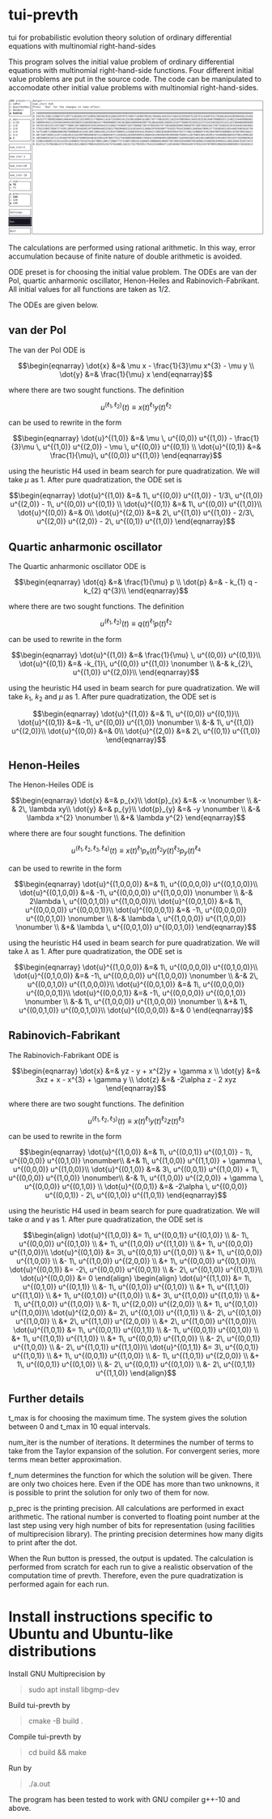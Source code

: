# tui-prevth
tui for probabilistic evolution theory solution of ordinary differential equations with multinomial right-hand-sides


This program solves the initial value problem of ordinary differential equations with multinomial right-hand-side functions. Four different initial value problems are put in the source code. The code can be manipulated to accomodate other initial value problems with multinomial right-hand-sides. 

![tui-prevth](Screenshot1.png?raw=true "tui-prevth")

The calculations are performed using rational arithmetic. In this way, error accumulation because of finite nature of double arithmetic is avoided. 

ODE preset is for choosing the initial value problem. The ODEs are van der Pol, quartic anharmonic oscillator, Henon-Heiles and Rabinovich-Fabrikant. All initial values for all functions are taken as 1/2.

The ODEs are given below.

van der Pol
-----------
The van der Pol ODE is
```math
\begin{eqnarray}
 \dot{x} &=& \mu x - \frac{1}{3}\mu x^{3} - \mu y \\
 \dot{y} &=& \frac{1}{\mu} x 
\end{eqnarray}
```
where there are two sought functions. 
The definition
```math
\begin{equation}
 u^{(\ell_{1},\ell_{2})}(t) \equiv x(t)^{\ell_{1}}y(t)^{\ell_{2}} 
\end{equation}
```
can be used to rewrite in the form
```math
\begin{eqnarray}
  \dot{u}^{(1,0)} &=& \mu \, u^{(0,0)} u^{(1,0)} 
  - \frac{1}{3}\mu \, u^{(1,0)} u^{(2,0)} 
  - \mu \, u^{(0,0)} u^{(0,1)}  \\
  \dot{u}^{(0,1)} &=& \frac{1}{\mu}\, u^{(0,0)} u^{(1,0)} 
\end{eqnarray}
```
using the heuristic H4 used in beam search for pure quadratization. We will take $\mu$ as 1. After pure quadratization, the ODE set is 
```math
\begin{eqnarray}
  \dot{u}^{(1,0)} &=& 1\, u^{(0,0)} u^{(1,0)} 
  - 1/3\, u^{(1,0)} u^{(2,0)} 
  - 1\, u^{(0,0)} u^{(0,1)}
  \\
  \dot{u}^{(0,1)} &=& 1\, u^{(0,0)} u^{(1,0)}\\
  \dot{u}^{(0,0)} &=& 0\\
  \dot{u}^{(2,0)} &=& 2\, u^{(1,0)} u^{(1,0)} 
  - 2/3\, u^{(2,0)} u^{(2,0)} 
  - 2\, u^{(0,1)} u^{(1,0)}
\end{eqnarray}
```

Quartic anharmonic oscillator
-----------------------------
The Quartic anharmonic oscillator ODE is
```math
\begin{eqnarray}
 \dot{q} &=& \frac{1}{\mu} p \\
 \dot{p} &=& - k_{1} q - k_{2} q^{3}\\
\end{eqnarray}
``` 
where there are two sought functions. 
The definition
```math
\begin{equation}
 u^{(\ell_{1},\ell_{2})}(t) \equiv q(t)^{\ell_{1}}p(t)^{\ell_{2}} 
\end{equation}
```
can be used to rewrite in the form
```math
\begin{eqnarray}
  \dot{u}^{(1,0)} &=& \frac{1}{\mu} \, u^{(0,0)} u^{(0,1)}\\
  \dot{u}^{(0,1)} &=& -k_{1}\, u^{(0,0)} u^{(1,0)} \nonumber \\
 &-& k_{2}\, u^{(1,0)} u^{(2,0)}\\
\end{eqnarray}
```
using the heuristic H4 used in beam search for pure quadratization. We will take $k_{1}$, $k_{2}$ and $\mu$ as 1. After pure quadratization, the ODE set is 
```math
\begin{eqnarray}
  \dot{u}^{(1,0)} &=& 1\, u^{(0,0)} u^{(0,1)}\\
  \dot{u}^{(0,1)} &=& -1\, u^{(0,0)} u^{(1,0)} \nonumber \\
 &-& 1\, u^{(1,0)} u^{(2,0)}\\
  \dot{u}^{(0,0)} &=& 0\\
  \dot{u}^{(2,0)} &=& 2\, u^{(0,1)} u^{(1,0)}
\end{eqnarray}
```

Henon-Heiles
------------
The Henon-Heiles ODE is
```math
\begin{eqnarray}
  \dot{x} &=& p_{x}\\
  \dot{p}_{x} &=& -x \nonumber \\
 &-& 2\, \lambda xy\\
  \dot{y} &=& p_{y}\\
  \dot{p}_{y} &=& -y \nonumber \\
 &-& \lambda x^{2} \nonumber \\
 &+& \lambda y^{2} 
\end{eqnarray}
```
where there are four sought functions. 
The definition
```math
\begin{equation}
 u^{(\ell_{1},\ell_{2},\ell_{3},\ell_{4})}(t) 
 \equiv x(t)^{\ell_{1}}p_{x}(t)^{\ell_{2}}y(t)^{\ell_{3}}
p_{y}(t)^{\ell_{4}} 
\end{equation}
```
can be used to rewrite in the form
```math
\begin{eqnarray}
  \dot{u}^{(1,0,0,0)} &=& 1\, u^{(0,0,0,0)} u^{(0,1,0,0)}\\
  \dot{u}^{(0,1,0,0)} &=& -1\, u^{(0,0,0,0)} u^{(1,0,0,0)} \nonumber \\
 &-& 2\lambda \, u^{(0,0,1,0)} u^{(1,0,0,0)}\\
  \dot{u}^{(0,0,1,0)} &=& 1\, u^{(0,0,0,0)} u^{(0,0,0,1)}\\
  \dot{u}^{(0,0,0,1)} &=& -1\, u^{(0,0,0,0)} u^{(0,0,1,0)} \nonumber \\
 &-& \lambda \, u^{(1,0,0,0)} u^{(1,0,0,0)} \nonumber \\
 &+& \lambda \, u^{(0,0,1,0)} u^{(0,0,1,0)}
\end{eqnarray}
``` 
using the heuristic H4 used in beam search for pure quadratization. We will take $\lambda$ as 1. After pure quadratization, the ODE set is 
```math
\begin{eqnarray}
  \dot{u}^{(1,0,0,0)} &=& 1\, u^{(0,0,0,0)} u^{(0,1,0,0)}\\
  \dot{u}^{(0,1,0,0)} &=& -1\, u^{(0,0,0,0)} u^{(1,0,0,0)} \nonumber \\
 &-& 2\, u^{(0,0,1,0)} u^{(1,0,0,0)}\\
  \dot{u}^{(0,0,1,0)} &=& 1\, u^{(0,0,0,0)} u^{(0,0,0,1)}\\
  \dot{u}^{(0,0,0,1)} &=& -1\, u^{(0,0,0,0)} u^{(0,0,1,0)} \nonumber \\
 &-& 1\, u^{(1,0,0,0)} u^{(1,0,0,0)} \nonumber \\
 &+& 1\, u^{(0,0,1,0)} u^{(0,0,1,0)}\\
  \dot{u}^{(0,0,0,0)} &=& 0
\end{eqnarray}
```

Rabinovich-Fabrikant
--------------------
The Rabinovich-Fabrikant ODE is 
```math
\begin{eqnarray}
 \dot{x} &=& yz - y + x^{2}y + \gamma x \\
 \dot{y} &=& 3xz + x - x^{3} + \gamma y \\
 \dot{z} &=& -2\alpha z - 2 xyz 
\end{eqnarray}
```
where there are two sought functions. 
The definition
```math
\begin{equation}
 u^{(\ell_{1},\ell_{2},\ell_{3})}(t) 
 \equiv x(t)^{\ell_{1}}y(t)^{\ell_{2}}z(t)^{\ell_{3}} 
\end{equation}
```
can be used to rewrite in the form
```math
\begin{eqnarray}
\dot{u}^{(1,0,0)} &=& 1\, u^{(0,0,1)} u^{(0,1,0)} 
- 1\, u^{(0,0,0)} u^{(0,1,0)} \nonumber\\
&+& 1\, u^{(1,0,0)} u^{(1,1,0)} 
+ \gamma \, u^{(0,0,0)} u^{(1,0,0)}\\
\dot{u}^{(0,1,0)} &=& 3\, u^{(0,0,1)} u^{(1,0,0)} 
+ 1\, u^{(0,0,0)} u^{(1,0,0)} \nonumber\\
&-& 1\, u^{(1,0,0)} u^{(2,0,0)} 
+ \gamma \, u^{(0,0,0)} u^{(0,1,0)} \\
\dot{u}^{(0,0,1)} &=& -2\alpha \, u^{(0,0,0)} u^{(0,0,1)} 
- 2\, u^{(0,1,0)} u^{(1,0,1)} 
\end{eqnarray}
```
using the heuristic H4 used in beam search for pure quadratization. We will take $\alpha$ and $\gamma$ as 1. After pure quadratization, the ODE set is 
```math
\begin{align}
\dot{u}^{(1,0,0)} &= 1\, u^{(0,0,1)} u^{(0,1,0)}  \\
 &- 1\, u^{(0,0,0)} u^{(0,1,0)}  \\
 &+ 1\, u^{(1,0,0)} u^{(1,1,0)} \\
 &+ 1\, u^{(0,0,0)} u^{(1,0,0)}\\
  \dot{u}^{(0,1,0)} &= 3\, u^{(0,0,1)} u^{(1,0,0)} \\
 &+ 1\, u^{(0,0,0)} u^{(1,0,0)}  \\
 &- 1\, u^{(1,0,0)} u^{(2,0,0)}  \\
 &+ 1\, u^{(0,0,0)} u^{(0,1,0)}\\
  \dot{u}^{(0,0,1)} &= -2\, u^{(0,0,0)} u^{(0,0,1)}  \\
 &- 2\, u^{(0,1,0)} u^{(1,0,1)}\\
  \dot{u}^{(0,0,0)} &= 0
\end{align}
\begin{align}
  \dot{u}^{(1,1,0)} &= 1\, u^{(0,1,0)} u^{(0,1,1)}  \\
 &- 1\, u^{(0,1,0)} u^{(0,1,0)}  \\
 &+ 1\, u^{(1,1,0)} u^{(1,1,0)}  \\
 &+ 1\, u^{(0,1,0)} u^{(1,0,0)}  \\
 &+ 3\, u^{(1,0,0)} u^{(1,0,1)}  \\
 &+ 1\, u^{(1,0,0)} u^{(1,0,0)}  \\
 &- 1\, u^{(2,0,0)} u^{(2,0,0)}  \\
 &+ 1\, u^{(0,1,0)} u^{(1,0,0)}\\
  \dot{u}^{(2,0,0)} &= 2\, u^{(0,1,0)} u^{(1,0,1)}  \\
 &- 2\, u^{(0,1,0)} u^{(1,0,0)}  \\
 &+ 2\, u^{(1,1,0)} u^{(2,0,0)}  \\
 &+ 2\, u^{(1,0,0)} u^{(1,0,0)}\\
  \dot{u}^{(1,0,1)} &= 1\, u^{(0,0,1)} u^{(0,1,1)}  \\
 &- 1\, u^{(0,0,1)} u^{(0,1,0)}  \\
 &+ 1\, u^{(1,0,1)} u^{(1,1,0)}  \\
 &+ 1\, u^{(0,0,1)} u^{(1,0,0)}  \\
 &- 2\, u^{(0,0,1)} u^{(1,0,0)}  \\
 &- 2\, u^{(1,0,1)} u^{(1,1,0)}\\
  \dot{u}^{(0,1,1)} &= 3\, u^{(0,0,1)} u^{(1,0,1)}  \\
 &+ 1\, u^{(0,0,1)} u^{(1,0,0)}  \\
 &- 1\, u^{(1,0,1)} u^{(2,0,0)}  \\
 &+ 1\, u^{(0,0,1)} u^{(0,1,0)}  \\
 &- 2\, u^{(0,0,1)} u^{(0,1,0)}  \\
 &- 2\, u^{(0,1,1)} u^{(1,1,0)}
\end{align}
```

## Further details

t_max is for choosing the maximum time. The system gives the solution between 0 and t_max in 10 equal intervals.

num_iter is the number of iterations. It determines the number of terms to take from the Taylor expansion of the solution. For convergent series, more terms mean better approximation.

f_num determines the function for which the solution will be given. There are only two choices here. Even if the ODE has more than two unknowns, it is possible to print the solution for only two of them for now.

p_prec is the printing precision. All calculations are performed in exact arithmetic. The rational number is converted to floating point number at the last step using very high number of bits for representation (using facilities of multiprecision library). The printing precision determines how many digits to print after the dot.

When the Run button is pressed, the output is updated. The calculation is performed from scratch for each run to give a realistic observation of the computation time of prevth. Therefore, even the pure quadratization is performed again for each run. 

# Install instructions specific to Ubuntu and Ubuntu-like distributions

Install GNU Multiprecision by
> sudo apt install libgmp-dev

Build tui-prevth by 
> cmake -B build .

Compile tui-prevth by
> cd build && make

Run by
> ./a.out

The program has been tested to work with GNU compiler g++-10 and above.
